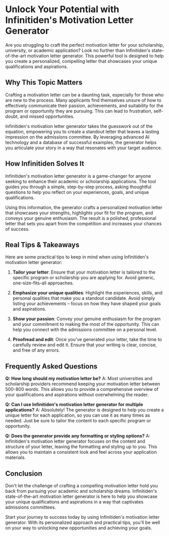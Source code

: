 # Unlock Your Potential with Infinitiden's Motivation Letter Generator

Are you struggling to craft the perfect motivation letter for your scholarship, university, or academic application? Look no further than Infinitiden's state-of-the-art motivation letter generator. This powerful tool is designed to help you create a personalized, compelling letter that showcases your unique qualifications and aspirations.

## Why This Topic Matters

Crafting a motivation letter can be a daunting task, especially for those who are new to the process. Many applicants find themselves unsure of how to effectively communicate their passion, achievements, and suitability for the program or opportunity they are pursuing. This can lead to frustration, self-doubt, and missed opportunities.

Infinitiden's motivation letter generator takes the guesswork out of the equation, empowering you to create a standout letter that leaves a lasting impression on the admissions committee. By leveraging advanced AI technology and a database of successful examples, the generator helps you articulate your story in a way that resonates with your target audience.

## How Infinitiden Solves It

Infinitiden's motivation letter generator is a game-changer for anyone seeking to enhance their academic or scholarship applications. The tool guides you through a simple, step-by-step process, asking thoughtful questions to help you reflect on your experiences, goals, and unique qualifications.

Using this information, the generator crafts a personalized motivation letter that showcases your strengths, highlights your fit for the program, and conveys your genuine enthusiasm. The result is a polished, professional letter that sets you apart from the competition and increases your chances of success.

## Real Tips & Takeaways

Here are some practical tips to keep in mind when using Infinitiden's motivation letter generator:

1. **Tailor your letter**: Ensure that your motivation letter is tailored to the specific program or scholarship you are applying for. Avoid generic, one-size-fits-all approaches.

2. **Emphasize your unique qualities**: Highlight the experiences, skills, and personal qualities that make you a standout candidate. Avoid simply listing your achievements – focus on how they have shaped your goals and aspirations.

3. **Show your passion**: Convey your genuine enthusiasm for the program and your commitment to making the most of the opportunity. This can help you connect with the admissions committee on a personal level.

4. **Proofread and edit**: Once you've generated your letter, take the time to carefully review and edit it. Ensure that your writing is clear, concise, and free of any errors.

## Frequently Asked Questions

**Q: How long should my motivation letter be?**
A: Most universities and scholarship providers recommend keeping your motivation letter between 500-800 words. This allows you to provide a comprehensive overview of your qualifications and aspirations without overwhelming the reader.

**Q: Can I use Infinitiden's motivation letter generator for multiple applications?**
A: Absolutely! The generator is designed to help you create a unique letter for each application, so you can use it as many times as needed. Just be sure to tailor the content to each specific program or opportunity.

**Q: Does the generator provide any formatting or styling options?**
A: Infinitiden's motivation letter generator focuses on the content and structure of your letter, leaving the formatting and styling up to you. This allows you to maintain a consistent look and feel across your application materials.

## Conclusion

Don't let the challenge of crafting a compelling motivation letter hold you back from pursuing your academic and scholarship dreams. Infinitiden's state-of-the-art motivation letter generator is here to help you showcase your unique qualifications and aspirations in a way that captivates admissions committees.

Start your journey to success today by using Infinitiden's motivation letter generator. With its personalized approach and practical tips, you'll be well on your way to unlocking new opportunities and achieving your goals.